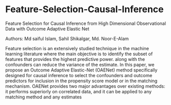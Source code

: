 # Feature-Selection-Causal-Inference

Feature Selection for Causal Inference from High Dimensional Observational Data with Outcome Adaptive Elastic Net

Authors: Md saiful Islam, Sahil Shikalgar, Md. Noor-E-Alam

Feature selection is an extensively studied technique in the machine learning literature
where the main objective is to identify the subset of features that provides the highest
predictive power.
along with the confounders can reduce the variance of the estimate. In this paper,
we propose an Outcome Adaptive Elastic-Net (OAENet) method specifically designed for causal inference to select the confounders and outcome predictors for inclusion in the propensity score model or in the matching mechanism.
OAENet provides two major advantages over existing methods: it performs superiorly on correlated data, and it can be applied to any matching method and any estimates
